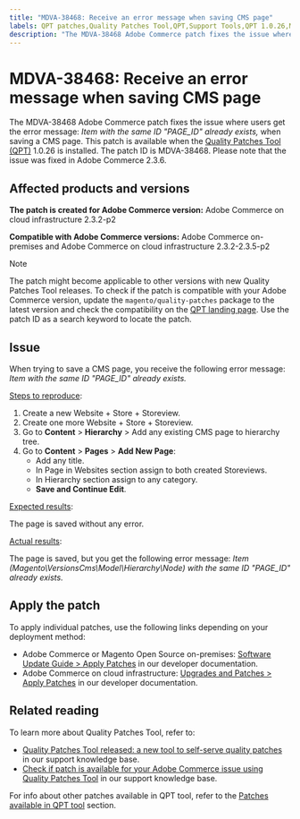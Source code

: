 ```yaml
---
title: "MDVA-38468: Receive an error message when saving CMS page"
labels: QPT patches,Quality Patches Tool,QPT,Support Tools,QPT 1.0.26,Magento Commerce Cloud,Magento Commerce,CMS,error message,2.3.2,2.3.3,2.3.2-p2,2.3.4,2.3.3-p1,2.3.5,2.3.4-p2,2.3.5-p1,2.3.5-p2,Adobe Commerce,on-premises,cloud infrastructure
description: "The MDVA-38468 Adobe Commerce patch fixes the issue where users get the error message: *Item with the same ID \"PAGE_ID\" already exists,* when saving a CMS page. This patch is available when the [Quality Patches Tool (QPT)](https://devdocs.magento.com/guides/v2.4/comp-mgr/patching.html#mqp) 1.0.26 is installed. The patch ID is MDVA-38468. Please note that the issue was fixed in Adobe Commerce 2.3.6."
---
```


# MDVA-38468: Receive an error message when saving CMS page

The MDVA-38468 Adobe Commerce patch fixes the issue where users get the error message: *Item with the same ID "PAGE_ID" already exists,* when saving a CMS page. This patch is available when the [Quality Patches Tool (QPT)](https://devdocs.magento.com/guides/v2.4/comp-mgr/patching.html#mqp) 1.0.26 is installed. The patch ID is MDVA-38468. Please note that the issue was fixed in Adobe Commerce 2.3.6.

## Affected products and versions

**The patch is created for Adobe Commerce version:**
Adobe Commerce on cloud infrastructure 2.3.2-p2

**Compatible with Adobe Commerce versions:**
Adobe Commerce on-premises and Adobe Commerce on cloud infrastructure 2.3.2-2.3.5-p2

>[!NOTE]
>
>The patch might become applicable to other versions with new Quality Patches Tool releases. To check if the patch is compatible with your Adobe Commerce version, update the `magento/quality-patches` package to the latest version and check the compatibility on the [QPT landing page](https://devdocs.magento.com/quality-patches/tool.html#patch-grid). Use the patch ID as a search keyword to locate the patch.

## Issue

When trying to save a CMS page, you receive the following error message: *Item with the same ID "PAGE_ID" already exists.*

<u>Steps to reproduce</u>:

1. Create a new Website + Store + Storeview.
1. Create one more Website + Store + Storeview.
1. Go to **Content** > **Hierarchy** > Add any existing CMS page to hierarchy tree.
1. Go to **Content** > **Pages** > **Add New Page**:
   * Add any title.
   * In Page in Websites section assign to both created Storeviews.
   * In Hierarchy section assign to any category.
   * **Save and Continue Edit**.

<u>Expected results</u>:

The page is saved without any error.

<u>Actual results</u>:

The page is saved, but you get the following error message: *Item (Magento\VersionsCms\Model\Hierarchy\Node) with the same ID "PAGE_ID" already exists.*

## Apply the patch

To apply individual patches, use the following links depending on your deployment method:

* Adobe Commerce or Magento Open Source on-premises: [Software Update Guide > Apply Patches](https://devdocs.magento.com/guides/v2.4/comp-mgr/patching/mqp.html) in our developer documentation.
* Adobe Commerce on cloud infrastructure: [Upgrades and Patches > Apply Patches](https://devdocs.magento.com/cloud/project/project-patch.html) in our developer documentation.

## Related reading

To learn more about Quality Patches Tool, refer to:

* [Quality Patches Tool released: a new tool to self-serve quality patches](https://support.magento.com/hc/en-us/articles/360047139492) in our support knowledge base.
* [Check if patch is available for your Adobe Commerce issue using Quality Patches Tool](https://support.magento.com/hc/en-us/articles/360047125252) in our support knowledge base.

For info about other patches available in QPT tool, refer to the [Patches available in QPT tool](https://support.magento.com/hc/en-us/sections/360010506631-Patches-available-in-QPT-tool-) section. 
